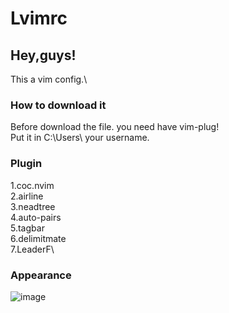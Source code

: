 # Lvimrc
##      Hey,guys!
This a vim config.\
### How to download it 
Before download the file.
you need have vim-plug!\
Put it in C:\Users\ your username.
### Plugin
1.coc.nvim\
2.airline\
3.neadtree\
4.auto-pairs\
5.tagbar\
6.delimitmate\
7.LeaderF\
### Appearance
![image](https://github.com/dongbeimc/Lvimrc/assets/135514920/36f38bb7-38be-49c4-b80c-6e2fc3516b98)


